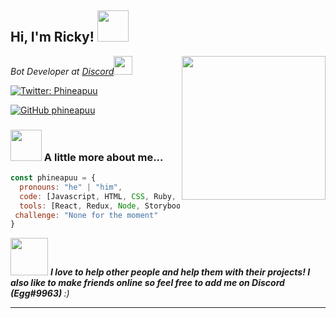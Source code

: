 <h2> Hi, I'm Ricky! <img src="https://cdn.discordapp.com/emojis/785766410541465642.gif?v=1" width="50"></h2>
<img align='right' src="https://media.giphy.com/media/ieyl9zmCjO4b4t6qoY/giphy.gif" width="230">
<p><em>Bot Developer at <a href="http://discord.com">Discord</a><img src="https://media.giphy.com/media/WUlplcMpOCEmTGBtBW/giphy.gif" width="30">
</em></p>

[![Twitter: Phineapuu](https://img.shields.io/twitter/follow/Phineapuu?style=social)](https://twitter.com/PhineApuu)

[![GitHub phineapuu](https://img.shields.io/github/followers/phineapuu?label=follow&style=social)](https://github.com/phineapuu)


### <img src="https://media.giphy.com/media/VgCDAzcKvsR6OM0uWg/giphy.gif" width="50"> A little more about me...  

```javascript
const phineapuu = {
  pronouns: "he" | "him",
  code: [Javascript, HTML, CSS, Ruby, Rust, Python, Java],
  tools: [React, Redux, Node, Storybook, Styled-Components, Jest, Docker],
 challenge: "None for the moment"
}
```

<img src="https://media.giphy.com/media/LnQjpWaON8nhr21vNW/giphy.gif" width="60"> <em><b>I love to help other people and help them with their projects! I also like to make friends online so feel free to add me on Discord (Egg#9963) </b> :)</em>

---

